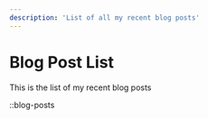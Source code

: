 ```yaml
---
description: 'List of all my recent blog posts'
---
```


# Blog Post List

This is the list of my recent blog posts

::blog-posts